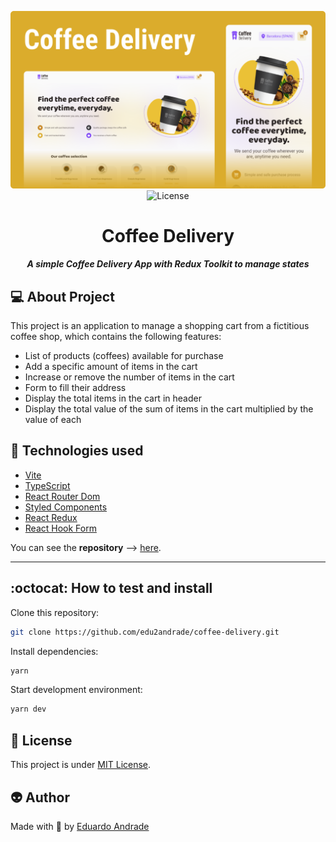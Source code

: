 <p align="center">
  <img alt="Project Image" src="./src/assets/project-image.png"/>
  <img alt="License" src="https://img.shields.io/badge/license-MIT-brightgreen">  
</p>
<h1 align="center">
  Coffee Delivery
</h1>
<h5 align="center">
   A simple Coffee Delivery App with Redux Toolkit to manage states
</h5>


## 💻 About Project

This project is an application to manage a shopping cart from a fictitious coffee shop, which contains the following features:

- List of products (coffees) available for purchase
- Add a specific amount of items in the cart
- Increase or remove the number of items in the cart
- Form to fill their address
- Display the total items in the cart in header
- Display the total value of the sum of items in the cart multiplied by the value of each


## 🔧 Technologies used

- [Vite](https://vitejs.dev/)
- [TypeScript](https://www.typescriptlang.org/)
- [React Router Dom](https://reactrouter.com/en/v6.3.0)
- [Styled Components](https://styled-components.com/)
- [React Redux](https://react-redux.js.org/)
- [React Hook Form](https://react-hook-form.com/)


You can see the **repository** --> [here](https://github.com/edu2andrade/coffee-delivery).

---

## :octocat: How to test and install

Clone this repository:

```sh
git clone https://github.com/edu2andrade/coffee-delivery.git
```

Install dependencies:

```sh
yarn
```

Start development environment:

```sh
yarn dev
```


## 📝 License

This project is under [MIT License](./LICENSE).


## 👽 Author

Made with 🤘 by [Eduardo Andrade](https://andradept.com/)
